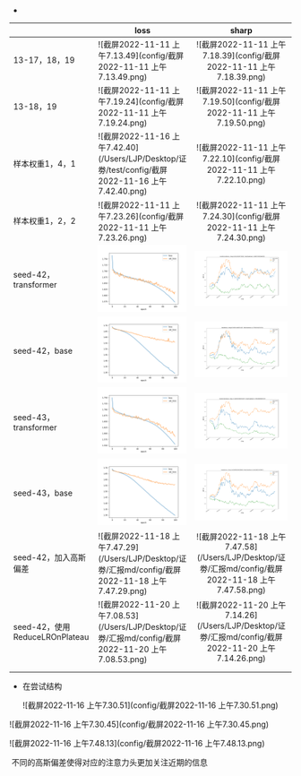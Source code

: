 - 

|                                | loss                                                         |                            sharp                             |
| ------------------------------ | ------------------------------------------------------------ | :----------------------------------------------------------: |
| 13-17，18，19                  | ![截屏2022-11-11 上午7.13.49](config/截屏2022-11-11 上午7.13.49.png) | ![截屏2022-11-11 上午7.18.39](config/截屏2022-11-11 上午7.18.39.png) |
| 13-18，19                      | ![截屏2022-11-11 上午7.19.24](config/截屏2022-11-11 上午7.19.24.png) | ![截屏2022-11-11 上午7.19.50](config/截屏2022-11-11 上午7.19.50.png) |
| 样本权重1，4，1                | ![截屏2022-11-16 上午7.42.40](/Users/LJP/Desktop/证劵/test/config/截屏2022-11-16 上午7.42.40.png) | ![截屏2022-11-11 上午7.22.10](config/截屏2022-11-11 上午7.22.10.png) |
| 样本权重1，2，2                | ![截屏2022-11-11 上午7.23.26](config/截屏2022-11-11 上午7.23.26.png) | ![截屏2022-11-11 上午7.24.30](config/截屏2022-11-11 上午7.24.30.png) |
| seed-42，transformer           | ![t42](config/t42.png)                                       | ![t42sharp_and_max_drawdown](config/t42sharp_and_max_drawdown.png) |
| seed-42，base                  | ![t42bloss](config/t42bloss.png)                             |                    ![42b](config/42b.png)                    |
| seed-43，transformer           | ![t42loss](config/t42loss.png)                               | ![t43sharp_and_max_drawdown](config/t43sharp_and_max_drawdown.png) |
| seed-43，base                  | ![43bloss](config/43bloss.png)                               | ![43bsharp_and_max_drawdown](config/43bsharp_and_max_drawdown.png) |
| seed-42，加入高斯偏差          | ![截屏2022-11-18 上午7.47.29](/Users/LJP/Desktop/证劵/汇报md/config/截屏2022-11-18 上午7.47.29.png) | ![截屏2022-11-18 上午7.47.58](/Users/LJP/Desktop/证劵/汇报md/config/截屏2022-11-18 上午7.47.58.png) |
| seed-42，使用ReduceLROnPlateau | ![截屏2022-11-20 上午7.08.53](/Users/LJP/Desktop/证劵/汇报md/config/截屏2022-11-20 上午7.08.53.png) | ![截屏2022-11-20 上午7.14.26](/Users/LJP/Desktop/证劵/汇报md/config/截屏2022-11-20 上午7.14.26.png) |
|                                |                                                              |                                                              |
|                                |                                                              |                                                              |

- 在尝试结构

  ![截屏2022-11-16 上午7.30.51](config/截屏2022-11-16 上午7.30.51.png)

  

![截屏2022-11-16 上午7.30.45](config/截屏2022-11-16 上午7.30.45.png)

![截屏2022-11-16 上午7.48.13](config/截屏2022-11-16 上午7.48.13.png)

​                                               不同的高斯偏差使得对应的注意力头更加关注近期的信息









